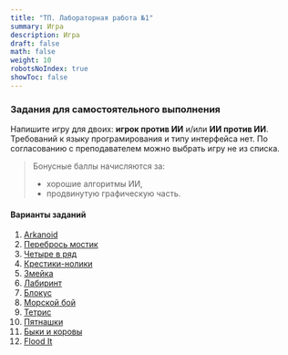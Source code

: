 ```yaml
---
title: "ТП. Лабораторная работа №1"
summary: Игра
description: Игра
draft: false
math: false
weight: 10
robotsNoIndex: true
showToc: false
---
```

### Задания для самостоятельного выполнения

Напишите игру для двоих: **игрок против ИИ** и/или **ИИ против ИИ**. Требований к языку програмирования и типу интерфейса нет. По согласованию с преподавателем можно выбрать игру не из списка.

> Бонусные баллы начисляются за:
> * хорошие алгоритмы ИИ,
> * продвинутую графическую часть.

#### Варианты заданий

1. [Arkanoid](https://ru.wikipedia.org/wiki/Arkanoid)
2. [Перебрось мостик](https://ru.wikipedia.org/wiki/%D0%9F%D0%B5%D1%80%D0%B5%D0%B1%D1%80%D0%BE%D1%81%D1%8C_%D0%BC%D0%BE%D1%81%D1%82%D0%B8%D0%BA)
3. [Четыре в ряд](https://ru.wikipedia.org/wiki/%D0%A7%D0%B5%D1%82%D1%8B%D1%80%D0%B5_%D0%B2_%D1%80%D1%8F%D0%B4)
4. [Крестики-нолики](https://ru.wikipedia.org/wiki/%D0%9A%D1%80%D0%B5%D1%81%D1%82%D0%B8%D0%BA%D0%B8-%D0%BD%D0%BE%D0%BB%D0%B8%D0%BA%D0%B8)
5. [Змейка](https://ru.wikipedia.org/wiki/Snake_(%D0%B8%D0%B3%D1%80%D0%B0))
6. [Лабиринт](https://www.mathsisfun.com/games/mazes.html)
7. [Блокус](https://ru.wikipedia.org/wiki/%D0%91%D0%BB%D0%BE%D0%BA%D1%83%D1%81)
8. [Морской бой](https://ru.wikipedia.org/wiki/%D0%9C%D0%BE%D1%80%D1%81%D0%BA%D0%BE%D0%B9_%D0%B1%D0%BE%D0%B9_(%D0%B8%D0%B3%D1%80%D0%B0))
9. [Тетрис](https://ru.wikipedia.org/wiki/%D0%A2%D0%B5%D1%82%D1%80%D0%B8%D1%81)
10. [Пятнашки](https://ru.wikipedia.org/wiki/%D0%98%D0%B3%D1%80%D0%B0_%D0%B2_15)
11. [Быки и коровы](https://ru.wikipedia.org/wiki/%D0%91%D1%8B%D0%BA%D0%B8_%D0%B8_%D0%BA%D0%BE%D1%80%D0%BE%D0%B2%D1%8B)
12. [Flood It](https://unixpapa.com/floodit/)
